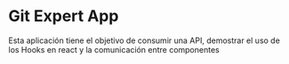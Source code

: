 # Git Expert App

Esta aplicación tiene el objetivo de consumir una API, demostrar el uso de los Hooks en react y la comunicación entre componentes